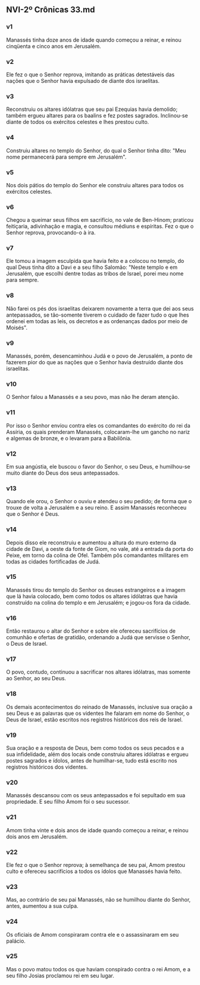 ## NVI-2º Crônicas 33.md
### v1
 Manassés tinha doze anos de idade quando começou a reinar, e reinou cinqüenta e cinco anos em Jerusalém.
### v2
 Ele fez o que o Senhor reprova, imitando as práticas detestáveis das nações que o Senhor havia expulsado de diante dos israelitas.
### v3
 Reconstruiu os altares idólatras que seu pai Ezequias havia demolido; também ergueu altares para os baalins e fez postes sagrados. Inclinou-se diante de todos os exércitos celestes e lhes prestou culto.
### v4
 Construiu altares no templo do Senhor, do qual o Senhor tinha dito: "Meu nome permanecerá para sempre em Jerusalém".
### v5
 Nos dois pátios do templo do Senhor ele construiu altares para todos os exércitos celestes.
### v6
 Chegou a queimar seus filhos em sacrifício, no vale de Ben-Hinom; praticou feitiçaria, adivinhação e magia, e consultou médiuns e espíritas. Fez o que o Senhor reprova, provocando-o à ira.
### v7
 Ele tomou a imagem esculpida que havia feito e a colocou no templo, do qual Deus tinha dito a Davi e a seu filho Salomão: "Neste templo e em Jerusalém, que escolhi dentre todas as tribos de Israel, porei meu nome para sempre.
### v8
 Não farei os pés dos israelitas deixarem novamente a terra que dei aos seus antepassados, se tão-somente tiverem o cuidado de fazer tudo o que lhes ordenei em todas as leis, os decretos e as ordenanças dados por meio de Moisés".
### v9
 Manassés, porém, desencaminhou Judá e o povo de Jerusalém, a ponto de fazerem pior do que as nações que o Senhor havia destruído diante dos israelitas.
### v10
 O Senhor falou a Manassés e a seu povo, mas não lhe deram atenção.
### v11
 Por isso o Senhor enviou contra eles os comandantes do exército do rei da Assíria, os quais prenderam Manassés, colocaram-lhe um gancho no nariz e algemas de bronze, e o levaram para a Babilônia.
### v12
 Em sua angústia, ele buscou o favor do Senhor, o seu Deus, e humilhou-se muito diante do Deus dos seus antepassados.
### v13
 Quando ele orou, o Senhor o ouviu e atendeu o seu pedido; de forma que o trouxe de volta a Jerusalém e a seu reino. E assim Manassés reconheceu que o Senhor é Deus.
### v14
 Depois disso ele reconstruiu e aumentou a altura do muro externo da cidade de Davi, a oeste da fonte de Giom, no vale, até a entrada da porta do Peixe, em torno da colina de Ofel. Também pôs comandantes militares em todas as cidades fortificadas de Judá.
### v15
 Manassés tirou do templo do Senhor os deuses estrangeiros e a imagem que lá havia colocado, bem como todos os altares idólatras que havia construído na colina do templo e em Jerusalém; e jogou-os fora da cidade.
### v16
 Então restaurou o altar do Senhor e sobre ele ofereceu sacrifícios de comunhão e ofertas de gratidão, ordenando a Judá que servisse o Senhor, o Deus de Israel.
### v17
 O povo, contudo, continuou a sacrificar nos altares idólatras, mas somente ao Senhor, ao seu Deus.
### v18
 Os demais acontecimentos do reinado de Manassés, inclusive sua oração a seu Deus e as palavras que os videntes lhe falaram em nome do Senhor, o Deus de Israel, estão escritos nos registros históricos dos reis de Israel.
### v19
 Sua oração e a resposta de Deus, bem como todos os seus pecados e a sua infidelidade, além dos locais onde construiu altares idólatras e ergueu postes sagrados e ídolos, antes de humilhar-se, tudo está escrito nos registros históricos dos videntes.
### v20
 Manassés descansou com os seus antepassados e foi sepultado em sua propriedade. E seu filho Amom foi o seu sucessor.
### v21
 Amom tinha vinte e dois anos de idade quando começou a reinar, e reinou dois anos em Jerusalém.
### v22
 Ele fez o que o Senhor reprova; à semelhança de seu pai, Amom prestou culto e ofereceu sacrifícios a todos os ídolos que Manassés havia feito.
### v23
 Mas, ao contrário de seu pai Manassés, não se humilhou diante do Senhor, antes, aumentou a sua culpa.
### v24
 Os oficiais de Amom conspiraram contra ele e o assassinaram em seu palácio.
### v25
 Mas o povo matou todos os que haviam conspirado contra o rei Amom, e a seu filho Josias proclamou rei em seu lugar.
